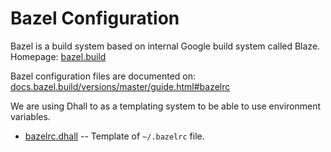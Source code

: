 # Bazel Configuration

Bazel is a build system based on internal Google build system called Blaze.
Homepage: [bazel.build](https://bazel.build/)

Bazel configuration files are documented on:
[docs.bazel.build/versions/master/guide.html#bazelrc
](https://docs.bazel.build/versions/master/guide.html#bazelrc)

We are using Dhall to as a templating system to be able to use environment
variables.

* [bazelrc.dhall](./bazelrc.dhall) -- Template of `~/.bazelrc` file.
